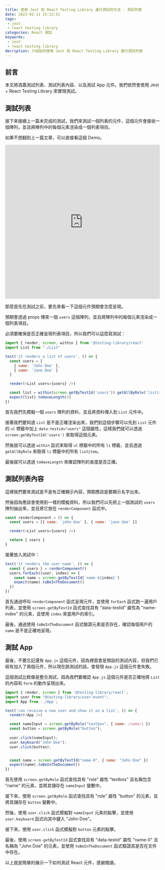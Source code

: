 ```yaml
---
title: 使用 Jest 和 React Testing Library 進行測試的方法 - 測試列表
date: 2023-02-11 15:12:51
tags:
 - jest
 - react testing library
categories: React 測試
keywords:
 - jest
 - react testing library
decription: 介紹如何使用 Jest 和 React Testing Library 進行測試列表
---
```


## 前言

本文將涵蓋測試列表、測試列表內容、以及測試 App 元件。我們依然會使用 Jest + React Testing Library 來實現測試。

## 測試列表

接下來接續上一篇未完成的測試，我們來測試一個列表的元件，這個元件會接收一個陣列，並且將陣列中的每個元素渲染成一個列表項目。

如果不想翻到上一篇文章，可以直接看這個 Demo。

<iframe src="https://codesandbox.io/embed/ecstatic-sun-sigkc7?fontsize=14&hidenavigation=1&theme=dark"
     style="width:100%; height:500px; border:0; border-radius: 4px; overflow:hidden;"
     title="ecstatic-sun-sigkc7"
     allow="accelerometer; ambient-light-sensor; camera; encrypted-media; geolocation; gyroscope; hid; microphone; midi; payment; usb; vr; xr-spatial-tracking"
     sandbox="allow-forms allow-modals allow-popups allow-presentation allow-same-origin allow-scripts"
   ></iframe>

那麼首先在測試之前，要先來看一下這個元件預期會怎麼呈現。

預期會透過 props 傳來一個 `users` 這個陣列，並且將陣列中的每個元素渲染成一個列表項目。

必須要確保是否正確呈現列表項目，所以我們可以這麼寫測試：

```js
import { render, screen, within } from '@testing-library/react'
import List from "./List"

test('it renders a list of users', () => {
  const users = [
    { name: 'John Doe' },
    { name: 'Jane Doe' }
  ]

  render(<List users={users} />)

  const list = within(screen.getByTestId('users')).getAllByRole('listitem')
  expect(list).toHaveLength(2)
})
```

首先我們先模擬一個 `users` 陣列的資料，並且將資料傳入到 `List` 元件中。

接著我們要知道 `List` 是不是正確渲染出來，我們到這個步驟可以先到 `List` 元件的 `ul` 標籤中加上 `data-testid="users"` 這個屬性，這樣我們就可以透過 `screen.getByTestId('users')` 來取得這個元素。

然後就可以透過 `within` 函式來取得 `ul` 標籤中的所有 `li` 標籤，並且透過 `getAllByRole` 來取得 `li` 標籤中的所有 `listitem`。

最後就可以透過 `toHaveLength` 來確認陣列的長度是否正確。

## 測試列表內容

這裡我們要來測試是不是有正確顯示內容，預期應該是要顯示名字出來。

然後因為應該會使用到一樣的模擬資料，所以我們可以先把上一個測試的 `users` 陣列抽出來，並且將它放在 `renderComponent` 函式中。

```js
const renderComponent = () => {
  const users = [{ name: 'john doe' }, { name: 'jane doe' }]

  render(<List users={users} />)

  return { users }
}
```

接著放入測試中：

```js
test('it renders the user name', () => {
  const { users } = renderComponent()
  users.forEach((user, index) => {
    const name = screen.getByTestId(`name-${index}`)
    expect(name).toBeInTheDocument()
  })
})
```

首先通過呼叫 `renderComponent` 函式呈現元件，並使用 `forEach` 函式跑一遍用戶列表，並使用 `screen.getByTestId` 函式查找具有 "data-testid" 屬性為 "name-index" 的元素，並使用 `index` 來當用戶的索引。

最後，通過使用 `toBeInTheDocument` 函式驗證元素是否存在，確認每個用戶的 `name` 是不是正確地呈現。

## 測試 App

最後，不要忘記還有 `App.js` 這個元件，因為裡面會是預設的測試內容，但我們已經有加入了兩個元件，所以現在跑測試的話，會發現 `App.js` 這個元件會失敗。

這個測試比較像是整合測試，因為我們要確認 `App.js` 這個元件是否正確地將 `List` 的內容和 `Form` 的動作呈現出來。

```js
import { render, screen } from '@testing-library/react';
import user from "@testing-library/user-event";
import App from './App';

test('can receive a new user and show it on a list', () => {
  render(<App />)

  const nameInput = screen.getByRole("textbox", { name: /name/i })
  const button = screen.getByRole("button");
  
  user.click(nameInput);
  user.keyboard("John Doe");
  user.click(button);


  const name = screen.getByTestId("name-0", { name: "John Doe" })
  expect(name).toBeInTheDocument()
})
```

首先使用 `screen.getByRole` 函式查找具有 "role" 屬性 "textbox" 且名稱包含 "name" 的元素，並將其儲存在 `nameInput` 變數中。

接下來，使用 `screen.getByRole` 函式查找具有 "role" 屬性 "button" 的元素，並將其儲存在 `button` 變數中。

然後，使用 `user.click` 函式模擬對 `nameInput` 元素的點擊，並使用 `user.keyboard` 函式向其中鍵入 "John Doe"。

接下來，使用 `user.click` 函式模擬對 `button` 元素的點擊。

最後，使用 `screen.getByTestId` 函式查找具有 "data-testid" 屬性 "name-0" 且名稱為 "John Doe" 的元素，並使用 `toBeInTheDocument` 函式驗證其是否在文件中存在。

以上就是簡單的展示一下如何測試 React 元件，感謝閱讀。

